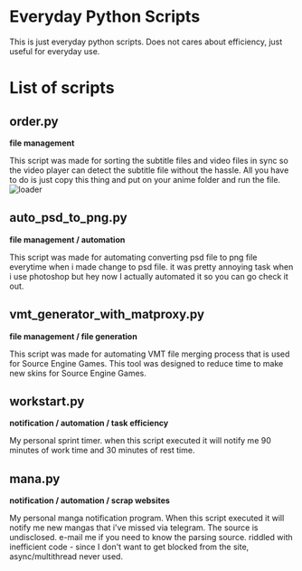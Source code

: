 # Everyday Python Scripts
This is just everyday python scripts. Does not cares about efficiency, just useful for everyday use.

# List of scripts 
## order.py
**file management**

This script was made for sorting the subtitle files and video files in sync so the video player can detect the subtitle file without the hassle. All you have to do is just copy this thing and put on your anime folder and run the file.
![loader](https://i.imgur.com/71A4QSK.gif)
## auto_psd_to_png.py
**file management / automation**

This script was made for automating converting psd file to png file everytime when i made change to psd file. it was pretty annoying task when i use photoshop but hey now I actually automated it so you can go check it out.
## vmt_generator_with_matproxy.py
**file management / file generation**

This script was made for automating VMT file merging process that is used for Source Engine Games. This tool was designed to reduce time to make new skins for Source Engine Games. 
## workstart.py
**notification / automation / task efficiency**

My personal sprint timer. when this script executed it will notify me 90 minutes of work time and 30 minutes of rest time.
## mana.py
**notification / automation / scrap websites**

My personal manga notification program. When this script executed it will notify me new mangas that i've missed via telegram. The source is undisclosed. e-mail me if you need to know the parsing source. 
riddled with inefficient code - since I don't want to get blocked from the site, async/multithread never used.
